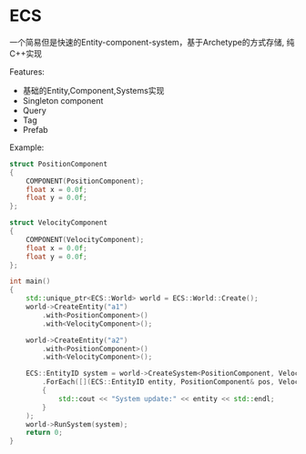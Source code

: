# ECS
一个简易但是快速的Entity-component-system，基于Archetype的方式存储, 纯C++实现
  
Features:  
* 基础的Entity,Component,Systems实现
* Singleton component
* Query
* Tag
* Prefab
  
 Example:  
```cpp
struct PositionComponent
{
    COMPONENT(PositionComponent);
    float x = 0.0f;
    float y = 0.0f;
};

struct VelocityComponent
{
    COMPONENT(VelocityComponent);
    float x = 0.0f;
    float y = 0.0f;
};

int main()
{
    std::unique_ptr<ECS::World> world = ECS::World::Create();
    world->CreateEntity("a1")
        .with<PositionComponent>()
        .with<VelocityComponent>();

    world->CreateEntity("a2")
        .with<PositionComponent>()
        .with<VelocityComponent>();

    ECS::EntityID system = world->CreateSystem<PositionComponent, VelocityComponent>()
        .ForEach([](ECS::EntityID entity, PositionComponent& pos, VelocityComponent& vel)
        {
            std::cout << "System update:" << entity << std::endl;
        }
    );
    world->RunSystem(system);
    return 0;
}
```
